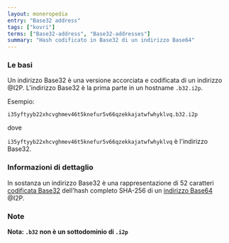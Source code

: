 ```yaml
---
layout: moneropedia
entry: "Base32 address"
tags: ["kovri"]
terms: ["Base32-address", "Base32-addresses"]
summary: "Hash codificato in Base32 di un indirizzo Base64"
---
```


### Le basi

Un indirizzo Base32 è una versione accorciata e codificata di un indirizzo @I2P. L'indirizzo Base32 è la prima parte in un hostname `.b32.i2p`.

Esempio:

`i35yftyyb22xhcvghmev46t5knefur5v66qzekkajatwfwhyklvq.b32.i2p`

dove

`i35yftyyb22xhcvghmev46t5knefur5v66qzekkajatwfwhyklvq` è l'indirizzo Base32.

### Informazioni di dettaglio

In sostanza un indirizzo Base32 è una rappresentazione di 52 caratteri [codificata Base32](https://en.wikipedia.org/wiki/Base32) dell'hash completo SHA-256 di un [indirizzo Base64](@base64-address) @I2P.

### Note

**Nota: `.b32` non è un sottodominio di `.i2p`**
